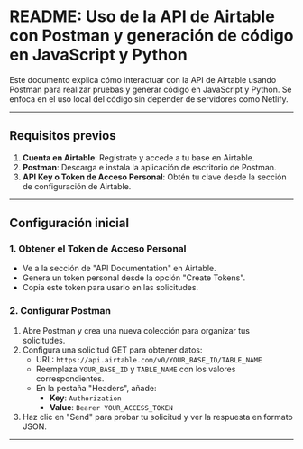 # README: Uso de la API de Airtable con Postman y generación de código en JavaScript y Python

Este documento explica cómo interactuar con la API de Airtable usando Postman para realizar pruebas y generar código en JavaScript y Python. Se enfoca en el uso local del código sin depender de servidores como Netlify.

---

## **Requisitos previos**

1. **Cuenta en Airtable**: Regístrate y accede a tu base en Airtable.
2. **Postman**: Descarga e instala la aplicación de escritorio de Postman.
3. **API Key o Token de Acceso Personal**: Obtén tu clave desde la sección de configuración de Airtable.

---

## **Configuración inicial**

### **1. Obtener el Token de Acceso Personal**

- Ve a la sección de "API Documentation" en Airtable.
- Genera un token personal desde la opción "Create Tokens".
- Copia este token para usarlo en las solicitudes.


### **2. Configurar Postman**

1. Abre Postman y crea una nueva colección para organizar tus solicitudes.
2. Configura una solicitud GET para obtener datos:
    - URL: `https://api.airtable.com/v0/YOUR_BASE_ID/TABLE_NAME`
    - Reemplaza `YOUR_BASE_ID` y `TABLE_NAME` con los valores correspondientes.
    - En la pestaña "Headers", añade:
        - **Key**: `Authorization`
        - **Value**: `Bearer YOUR_ACCESS_TOKEN`
3. Haz clic en "Send" para probar tu solicitud y ver la respuesta en formato JSON.

---

